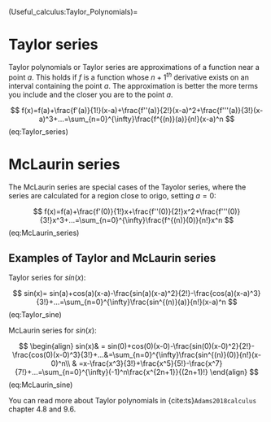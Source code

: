 (Useful_calculus:Taylor_Polynomials)=
# Taylor series

Taylor polynomials or Taylor series are approximations of a function near a point $a$. This holds if  $f$ is a function whose $n+1^{th}$ derivative exists on an interval containing the point $a$. The approximation is better the more terms you include and the closer you are to the point $a$. 

$$
f(x)=f(a)+\frac{f'(a)}{1!}(x-a)+\frac{f''(a)}{2!}(x-a)^2+\frac{f'''(a)}{3!}(x-a)^3+...=\sum_{n=0}^{\infty}\frac{f^{(n)}(a)}{n!}(x-a)^n
$$ (eq:Taylor_series)

# McLaurin series
The McLaurin series are special cases of the Tayolor series, where the series are calculated for a region close to origo, setting $a=0$:

$$
f(x)=f(a)+\frac{f'(0)}{1!}x+\frac{f''(0)}{2!}x^2+\frac{f'''(0)}{3!}x^3+...=\sum_{n=0}^{\infty}\frac{f^{(n)}(0)}{n!}x^n
$$ (eq:McLaurin_series)

## Examples of Taylor and McLaurin series
Taylor series for $sin(x)$:

$$
sin(x)= sin(a)+cos(a)(x-a)-\frac{sin(a)(x-a)^2}{2!}-\frac{cos(a)(x-a)^3}{3!}+...=\sum_{n=0}^{\infty}\frac{sin^{(n)}(a)}{n!}(x-a)^n
$$ (eq:Taylor_sine)

McLaurin series for $sin(x)$:

$$
\begin{align}
sin(x)& = sin(0)+cos(0)(x-0)-\frac{sin(0)(x-0)^2}{2!}-\frac{cos(0)(x-0)^3}{3!}+...&=\sum_{n=0}^{\infty}\frac{sin^{(n)}(0)}{n!}(x-0)^n\\
& =x-\frac{x^3}{3!}+\frac{x^5}{5!}-\frac{x^7}{7!}+...=\sum_{n=0}^{\infty}(-1)^n\frac{x^{2n+1}}{(2n+1)!}
\end{align}
$$ (eq:McLaurin_sine)

You can read more about Taylor polynomials in {cite:ts}`Adams2018calculus` chapter 4.8 and 9.6.

